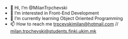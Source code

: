 - 👋 Hi, I’m @MilanTrpchevski
- 👀 I’m interested in Front-End Development
- 🌱 I’m currently learning Object Oriented Programming
- 📫 How to reach me trpcevskimilan@hotmail.com // milan.trpchevski@students.finki.ukim.mk

<!---
MilanTrpchevski/MilanTrpchevski is a ✨ special ✨ repository because its `README.md` (this file) appears on your GitHub profile.
You can click the Preview link to take a look at your changes.
--->
<!-- - 💞️ I’m looking to collaborate on Web development -->
